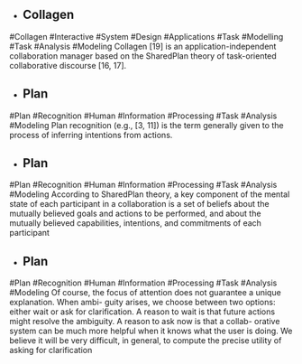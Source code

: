 - ## Collagen
#Collagen #Interactive #System #Design #Applications #Task #Modelling #Task #Analysis  #Modeling 
Collagen [19] is an application-independent collaboration manager based on the SharedPlan theory of task-oriented collaborative discourse [16, 17].

- ## Plan
#Plan #Recognition #Human #Information #Processing #Task #Analysis  #Modeling 
Plan recognition (e.g., [3, 11]) is the term generally given to the process of inferring intentions from actions.

- ## Plan
#Plan #Recognition #Human #Information #Processing #Task #Analysis  #Modeling 
According to SharedPlan theory, a key component of the mental state of each participant in a collaboration is a set of beliefs about the mutually believed goals and actions to be performed, and about the mutually believed capabilities, intentions, and commitments of each participant

- ## Plan
#Plan #Recognition #Human #Information #Processing #Task #Analysis  #Modeling 
Of course, the focus of attention does not guarantee a unique explanation. When ambi- guity arises, we choose between two options: either wait or ask for clarification. A reason to wait is that future actions might resolve the ambiguity. A reason to ask now is that a collab- orative system can be much more helpful when it knows what the user is doing. We believe it will be very difficult, in general, to compute the precise utility of asking for clarification

